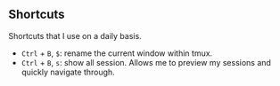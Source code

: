 ## Shortcuts
Shortcuts that I use on a daily basis.
- `Ctrl` + `B`, `$`: rename the current window within tmux.
- `Ctrl` + `B`, `s`: show all session. Allows me to preview my sessions and quickly navigate through.
